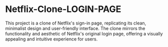 # Netflix-Clone-LOGIN-PAGE
This project is a clone of Netflix's sign-in page, replicating its clean, minimalist design and user-friendly interface. The clone mirrors the functionality and aesthetic of Netflix's original login page, offering a visually appealing and intuitive experience for users. 
